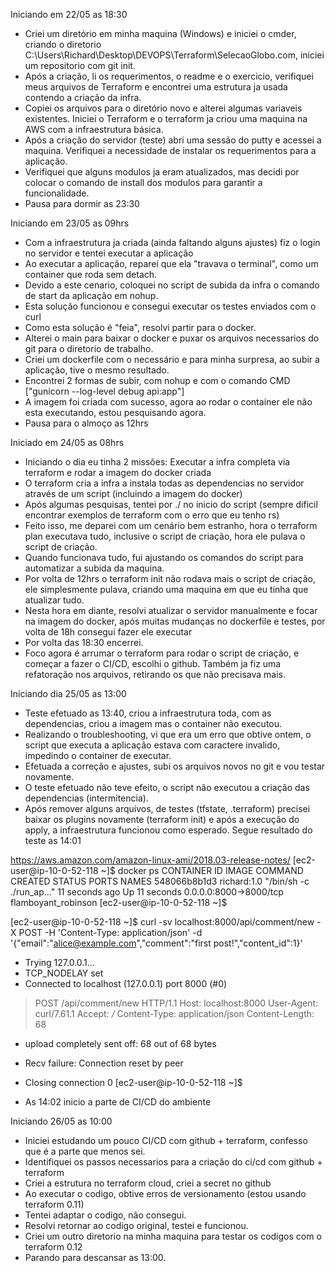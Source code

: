 Iniciando em 22/05 as 18:30
* Criei um diretório em minha maquina (Windows) e iniciei o cmder, criando o diretorio C:\Users\Richard\Desktop\DEVOPS\Terraform\SelecaoGlobo.com, iniciei um repositorio com git init.
* Após a criação, li os requerimentos, o readme e o exercicio, verifiquei meus arquivos de Terraform e encontrei uma estrutura ja usada contendo a criação da infra.
* Copiei os arquivos para o diretório novo e alterei algumas variaveis existentes. Iniciei o Terraform e o terraform ja criou uma maquina na AWS com a infraestrutura básica.
* Após a criação do servidor (teste) abri uma sessão do putty e acessei a maquina. Verifiquei a necessidade de instalar os requerimentos para a aplicação.
* Verifiquei que alguns modulos ja eram atualizados, mas decidi por colocar o comando de install dos modulos para garantir a funcionalidade.
* Pausa para dormir as 23:30

Iniciando em 23/05 as 09hrs
* Com a infraestrutura ja criada (ainda faltando alguns ajustes) fiz o login no servidor e tentei executar a aplicação
* Ao executar a aplicação, reparei que ela "travava o terminal", como um container que roda sem detach.
* Devido a este cenario, coloquei no script de subida da infra o comando de start da aplicação em nohup.
* Esta solução funcionou e consegui executar os testes enviados com o curl
* Como esta solução é "feia", resolvi partir para o docker.
* Alterei o main para baixar o docker e puxar os arquivos necessarios do git para o diretorio de trabalho.
* Criei um dockerfile com o necessário e para minha surpresa, ao subir a aplicação, tive o mesmo resultado.
* Encontrei 2 formas de subir, com nohup e com o comando CMD ["gunicorn --log-level debug api:app"]
* A imagem foi criada com sucesso, agora ao rodar o container ele não esta executando, estou pesquisando agora.
* Pausa para o almoço as 12hrs

Iniciado em 24/05 as 08hrs
* Iniciando o dia eu tinha 2 missões: Executar a infra completa via terraform e rodar a imagem do docker criada
* O terraform cria a infra a instala todas as dependencias no servidor através de um script (incluindo a imagem do docker)
* Após algumas pesquisas, tentei por ./ no inicio do script (sempre dificil encontrar exemplos de terraform com o erro que eu tenho rs)
* Feito isso, me deparei com um cenário bem estranho, hora o terraform plan executava tudo, inclusive o script de criação, hora ele pulava o script de criação.
* Quando funcionava tudo, fui ajustando os comandos do script para automatizar a subida da maquina.
* Por volta de 12hrs o terraform init não rodava mais o script de criação, ele simplesmente pulava, criando uma maquina em que eu tinha que atualizar tudo.
* Nesta hora em diante, resolvi atualizar o servidor manualmente e focar na imagem do docker, após muitas mudanças no dockerfile e testes, por volta de 18h consegui fazer ele executar
* Por volta das 18:30 encerrei.
* Foco agora é arrumar o terraform para rodar o script de criação, e começar a fazer o CI/CD, escolhi o github. Também ja fiz uma refatoração nos arquivos, retirando os que não precisava mais.

Iniciando dia 25/05 as 13:00

* Teste efetuado as 13:40, criou a infraestrutura toda, com as dependencias, criou a imagem mas o container não executou.
* Realizando o troubleshooting, vi que era um erro que obtive ontem, o script que executa a aplicação estava com caractere invalido, impedindo o container de executar.
* Efetuada a correção e ajustes, subi os arquivos novos no git e vou testar novamente.
* O teste efetuado não teve efeito, o script não executou a criação das dependencias (intermitencia).
* Após remover alguns arquivos, de testes (tfstate, .terraform) precisei baixar os plugins novamente (terraform init) e após a execução do apply, a infraestrutura funcionou como esperado.
Segue resultado do teste as 14:01

https://aws.amazon.com/amazon-linux-ami/2018.03-release-notes/
[ec2-user@ip-10-0-52-118 ~]$ docker ps
CONTAINER ID        IMAGE               COMMAND                  CREATED             STATUS              PORTS                    NAMES
548066b8b1d3        richard:1.0         "/bin/sh -c ./run_ap…"   11 seconds ago      Up 11 seconds       0.0.0.0:8000->8000/tcp   flamboyant_robinson
[ec2-user@ip-10-0-52-118 ~]$


[ec2-user@ip-10-0-52-118 ~]$ curl -sv localhost:8000/api/comment/new -X POST -H 'Content-Type: application/json' -d '{"email":"alice@example.com","comment":"first post!","content_id":1}'
*   Trying 127.0.0.1...
* TCP_NODELAY set
* Connected to localhost (127.0.0.1) port 8000 (#0)
> POST /api/comment/new HTTP/1.1
> Host: localhost:8000
> User-Agent: curl/7.61.1
> Accept: */*
> Content-Type: application/json
> Content-Length: 68
>
* upload completely sent off: 68 out of 68 bytes
* Recv failure: Connection reset by peer
* Closing connection 0
[ec2-user@ip-10-0-52-118 ~]$

* As 14:02 inicio a parte de CI/CD do ambiente


Iniciando 26/05 as 10:00

* Iniciei estudando um pouco CI/CD com github + terraform, confesso que é a parte que menos sei.
* Identifiquei os passos necessarios para a criação do ci/cd com github + terraform
* Criei a estrutura no terraform cloud, criei a secret no github
* Ao executar o codigo, obtive erros de versionamento (estou usando terraform 0.11)
* Tentei adaptar o codigo, não consegui.
* Resolvi retornar ao codigo original, testei e funcionou.
* Criei um outro diretorio na minha maquina para testar os codigos com o terraform 0.12
* Parando para descansar as 13:00.